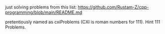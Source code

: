just solving problems from this list:
https://github.com/Rustam-Z/cpp-programming/blob/main/README.md

pretentiously named as cxiProblems (CXI is roman numbers for 111). Hint 111 Problems.
